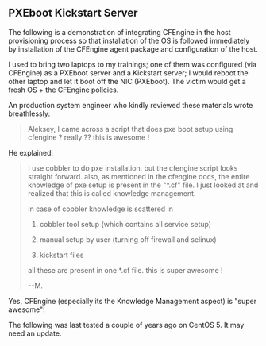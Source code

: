 ## PXEboot Kickstart Server

The following is a demonstration of integrating CFEngine in the host provisioning process so that installation of the OS is followed immediately by installation of the CFEngine agent package and configuration of the host.

I used to bring two laptops to my trainings; one of them was configured (via CFEngine) as a PXEboot server and a Kickstart server; I would reboot the other laptop and let it boot off the NIC (PXEboot).  The victim would get a fresh OS + the CFEngine policies. 

An production system engineer who kindly reviewed these materials wrote breathlessly:

> Aleksey, I came across a script that does pxe boot setup using cfengine ?
> really ??
> this is awesome !

He explained:

> I use cobbler to do pxe installation. but the cfengine script looks straight forward. also, as mentioned in the cfengine docs, the entire knowledge of pxe setup is present in the "*.cf" file. I just looked at and realized that this is called knowledge management. 
>
> in case of cobbler knowledge is scattered in 
>
> 1. cobbler tool setup (which contains all service setup)
> 
> 2. manual setup by user (turning off firewall and selinux)
> 
> 3. kickstart files
>
> all these are present in one *.cf file. this is super awesome ! 
>
>--M.

Yes, CFEngine (especially its the Knowledge Management aspect) is "super awesome"!

The following was last tested a couple of years ago on CentOS 5.  It may need an update.
